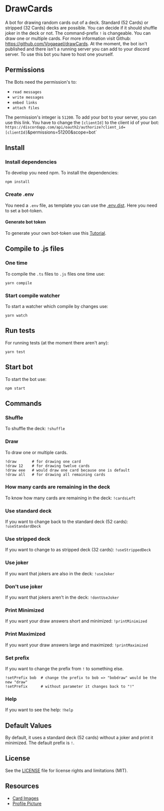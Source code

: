 # DrawCards
A bot for drawing random cards out of a deck. Standard (52 Cards) or stripped (32 Cards) decks are possible. You can decide if
 it should shuffle joker in the deck or not. The command-prefix `!` is changeable. You can draw one or multiple cards. For
 more information visit Github: https://github.com/Vogaeael/drawCards.
At the moment, the bot isn't published and there isn't a running server you can add to your discord server. To use this bot you
 have to host one yourself.
 
## Permissions
The Bots need the permission's to:
  * `read messages`
  * `write messages`
  * `embed links`
  * `attach files`

The permission's integer is `51200`. To add your bot to your server, you can use this link. You have to change the `[clientId]` to the client id of your bot:
`https://discordapp.com/api/oauth2/authorize?client_id=[clientId]`&permissions=51200&scope=bot`


## Install
### Install dependencies
To develop you need npm. To install the dependencies:
```shell script
npm install
```

### Create .env
You need a `.env` file, as template you can use the [.env.dist](.env.dist). Here you need to set a bot-token.

#### Generate bot token
To generate your own bot-token use this [Tutorial](https://www.writebots.com/discord-bot-token/).

## Compile to .js files
### One time
To compile the `.ts` files to `.js` files one time use:
```shell script
yarn compile
````

### Start compile watcher
To start a watcher which compile by changes use:
```shell script
yarn watch
```

## Run tests
For running tests (at the moment there aren't any):
```shell script
yarn test
```

## Start bot
To start the bot use:
```shell script
npm start
```

## Commands

### Shuffle
To shuffle the deck:
`!shuffle`

### Draw
To draw one or multiple cards.
```shell script
!draw       # for drawing one card
!draw 12    # for drawing twelve cards
!draw eee   # would draw one card because one is default
!draw all   # for drawing all remaining cards
```

### How many cards are remaining in the deck
To know how many cards are remaining in the deck:
`!cardsLeft`

### Use standard deck
If you want to change back to the standard deck (52 cards):
`!useStandardDeck`

### Use stripped deck
If you want to change to as stripped deck (32 cards):
`!useStrippedDeck`

### Use joker
If you want that jokers are also in the deck:
`!useJoker`

### Don't use joker
If you want that jokers aren't in the deck:
`!dontUseJoker`

### Print Minimized
If you want your draw answers short and minimized:
`!printMinimized`

### Print Maximized
If you want your draw answers large and maximized:
`!printMaximized`

### Set prefix
If you want to change the prefix from `!` to something else.
```shell script
!setPrefix bob  # change the prefix to bob => "bobdraw" would be the new "draw"
!setPrefix      # without parameter it changes back to "!"
```

### Help
If you want to see the help:
`!help`

## Default Values
By default, it uses a standard deck (52 cards) without a joker and print it minimized. The default prefix is `!`.

## License
See the [LICENSE](LICENSE.md) file for license rights and limitations (MIT).

## Resources
* [Card Images](http://acbl.mybigcommerce.com/52-playing-cards/)
* [Profile Picture](https://www.iconfinder.com/iconsets/poker)
